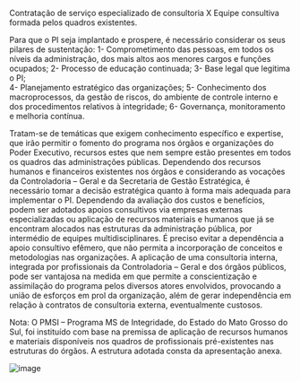 Contratação de serviço especializado de consultoria X Equipe consultiva formada pelos quadros existentes.

Para que o PI seja implantado e prospere, é necessário considerar os seus pilares de sustentação:
1-	Comprometimento das pessoas, em todos os níveis da administração, dos mais altos aos menores cargos e funções ocupados; 
2-	Processo de educação continuada;
3-	Base legal que legitima o PI;  
4-	Planejamento estratégico das organizações; 
5-	Conhecimento dos macroprocessos, da gestão de riscos, do ambiente de controle interno e dos procedimentos relativos à integridade;
6-	Governança, monitoramento e melhoria contínua.  

Tratam-se de temáticas que exigem conhecimento específico e expertise, que irão permitir o fomento do programa nos órgãos e organizações do Poder Executivo, recursos estes que nem sempre estão presentes em todos os quadros das administrações públicas.
Dependendo dos recursos humanos e financeiros existentes nos órgãos e considerando as vocações da Controladoria – Geral e da Secretaria de Gestão Estratégica, é necessário tomar a decisão estratégica quanto à forma mais adequada para implementar o PI.
Dependendo da avaliação dos custos e benefícios, podem ser adotados apoios consultivos via empresas externas especializadas ou aplicação de recursos materiais e humanos que já se encontram alocados nas estruturas da administração pública, por intermédio de equipes multidisciplinares.
É preciso evitar a dependência a apoio consultivo efêmero, que não permita a incorporação de conceitos e metodologias nas organizações. 
A aplicação de uma consultoria interna, integrada por profissionais da Controladoria – Geral e dos órgãos públicos, pode ser vantajosa na medida em que permite a conscientização e assimilação do programa pelos diversos atores envolvidos, provocando a união de esforços em prol da organização, além de gerar independência em relação à contratos de consultoria externa, eventualmente custosos.

Nota: O PMSI – Programa MS de Integridade, do Estado do Mato Grosso do Sul, foi instituído com base na premissa de aplicação de recursos humanos e materiais disponíveis nos quadros de profissionais pré-existentes nas estruturas do órgãos. A estrutura adotada consta da apresentação anexa.  

![image](https://user-images.githubusercontent.com/85648594/122766836-f7786f00-d26f-11eb-83ca-d32a0d695952.png)
